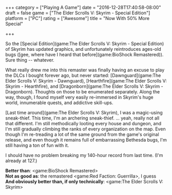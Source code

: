 +++
category = ["Playing A Game"]
date = "2016-12-28T17:40:58-08:00"
draft = false
game = ["The Elder Scrolls V: Skyrim - Special Edition"]
platform = ["PC"]
rating = ["Awesome"]
title = "Now With 50% More Special"

+++

So the [Special Edition](game:The Elder Scrolls V: Skyrim - Special Edition) of Skyrim has updated graphics, and unfortunately reintroduces ages-old bugs ([gee, where have I heard that before](game:BioShock Remastered)).  Sure thing -- whatever.

What really drew me into this remaster was finally having an excuse to play the DLCs I bought forever ago, but never started: [Dawnguard](game:The Elder Scrolls V: Skyrim - Dawnguard), [Hearthfire](game:The Elder Scrolls V: Skyrim - Hearthfire), and [Dragonborn](game:The Elder Scrolls V: Skyrim - Dragonborn).  Thoughts on those to be enumerated separately.  Along the way, though, I found myself very easily re-immersed in Skyrim's huge world, innumerable quests, and addictive skill-ups.

[Last time around](game:The Elder Scrolls V: Skyrim), I was a magic-using sneak-thief.  This time, I'm an archering sneak-thief.  ... yeah, really not all that different.  I'm still methodically looting every house and dungeon, and I'm still gradually climbing the ranks of every organization on the map.  Even though I'm re-treading a lot of the same ground from the game's original release, and even though it remains full of embarrassing Bethesda bugs, I'm still having a ton of fun with it.

I should have no problem breaking my 140-hour record from last time.  (I'm already at 127.)

<b>Better than</b>: <game:BioShock Remastered>  
<b>Not as good as</b>: the remastered <game:Red Faction: Guerrilla>, I guess  
<b>And obviously better than, if only technically</b>: <game:The Elder Scrolls V: Skyrim>
